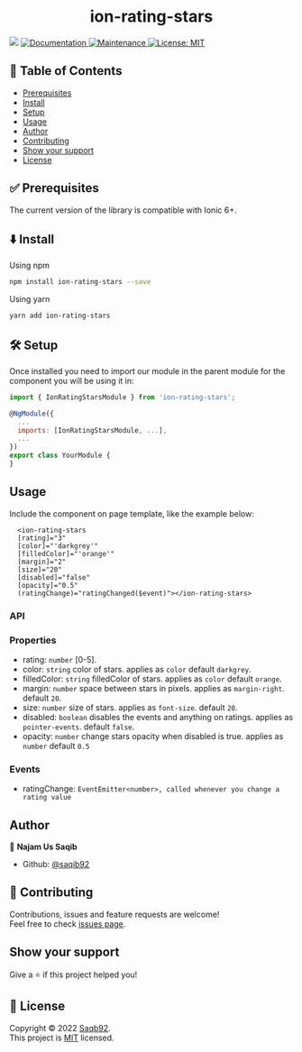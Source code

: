 <h1 align="center">ion-rating-stars</h1>
<p>
  <img src="https://img.shields.io/badge/version-0.0.1-blue.svg?cacheSeconds=2592000" />
  <a href="https://github.com/saqib92/ion-rating-stars#readme">
    <img alt="Documentation" src="https://img.shields.io/badge/documentation-yes-brightgreen.svg" target="_blank" />
  </a>
  <a href="https://github.com/saqib92/ion-rating/graphs/commit-activity">
    <img alt="Maintenance" src="https://img.shields.io/badge/Maintained%3F-yes-green.svg" target="_blank" />
  </a>
  <a href="https://github.com/saqib92/ion-rating/blob/master/LICENSE">
    <img alt="License: MIT" src="https://img.shields.io/badge/License-MIT-yellow.svg" target="_blank" />
  </a>
</p>

## 📝 Table of Contents

- [Prerequisites](#prerequisites)
- [Install](#install)
- [Setup](#setup)
- [Usage](#usage)
- [Author](#author)
- [Contributing](#contributing)
- [Show your support](#support)
- [License](#license)

## ✅ Prerequisites <a name = "prerequisites"></a>

The current version of the library is compatible with Ionic 6+.

## ⬇️ Install <a name = "install"></a>

Using npm

```sh
npm install ion-rating-stars --save
```

Using yarn

```sh
yarn add ion-rating-stars
```

## 🛠 Setup <a name = "setup"></a>

Once installed you need to import our module in the parent module for the component you will be using it in:

```js
import { IonRatingStarsModule } from 'ion-rating-stars';

@NgModule({
  ...
  imports: [IonRatingStarsModule, ...],
  ...
})
export class YourModule {
}
```

## Usage <a name = "usage"></a>

Include the component on page template, like the example below:

```
  <ion-rating-stars
  [rating]="3"
  [color]="'darkgrey'"
  [filledColor]="'orange'"
  [margin]="2"
  [size]="20"
  [disabled]="false"
  [opacity]="0.5"
  (ratingChange)="ratingChanged($event)"></ion-rating-stars>
```

### API

### Properties

- rating: `number` [0-5].
- color: `string` color of stars. applies as `color` default `darkgrey`.
- filledColor: `string` filledColor of stars. applies as `color` default `orange`.
- margin: `number` space between stars in pixels. applies as `margin-right`. default `20`.
- size: `number` size of stars. applies as `font-size`. default `20`.
- disabled: `boolean` disables the events and anything on ratings. applies as `pointer-events`. default `false`.
- opacity: `number` change stars opacity when disabled is true. applies as `number` default `0.5`

### Events

- ratingChange: `EventEmitter<number>, called whenever you change a rating value`

## Author <a name = "author"></a>

👤 **Najam Us Saqib**

- Github: [@saqib92](https://github.com/saqib92)

## 🤝 Contributing <a name = "contributing"></a>

Contributions, issues and feature requests are welcome!<br />
Feel free to check [issues page](https://github.com/saqib92/ion-rating-stars/issues).

## Show your support <a name = "support"></a>

Give a ⭐️ if this project helped you!

## 📝 License <a name = "license"></a>

Copyright © 2022 [Saqb92](https://github.com/saqib92).<br />
This project is [MIT](https://github.com/saqib92/ion-rating-stars/blob/master/LICENSE) licensed.

